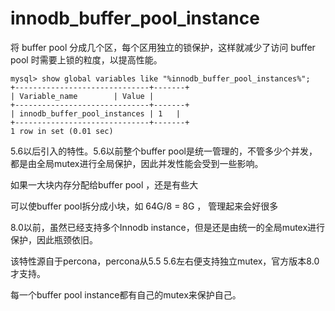 # innodb_buffer_pool_instance

 

将 buffer pool 分成几个区，每个区用独立的锁保护，这样就减少了访问 buffer pool 时需要上锁的粒度，以提高性能。

 

```
mysql> show global variables like "%innodb_buffer_pool_instances%";
+------------------------------+-------+
| Variable_name        | Value |
+------------------------------+-------+
| innodb_buffer_pool_instances | 1   |
+------------------------------+-------+
1 row in set (0.01 sec)
```

 

 

5.6以后引入的特性。5.6以前整个buffer pool是统一管理的，不管多少个并发，都是由全局mutex进行全局保护，因此并发性能会受到一些影响。

 

如果一大块内存分配给buffer pool ，还是有些大

可以使buffer pool拆分成小块，如 64G/8 = 8G ， 管理起来会好很多

8.0以前，虽然已经支持多个Innodb instance，但是还是由统一的全局mutex进行保护，因此瓶颈依旧。

 

 该特性源自于percona，percona从5.5 5.6左右便支持独立mutex，官方版本8.0才支持。

每一个buffer pool instance都有自己的mutex来保护自己。